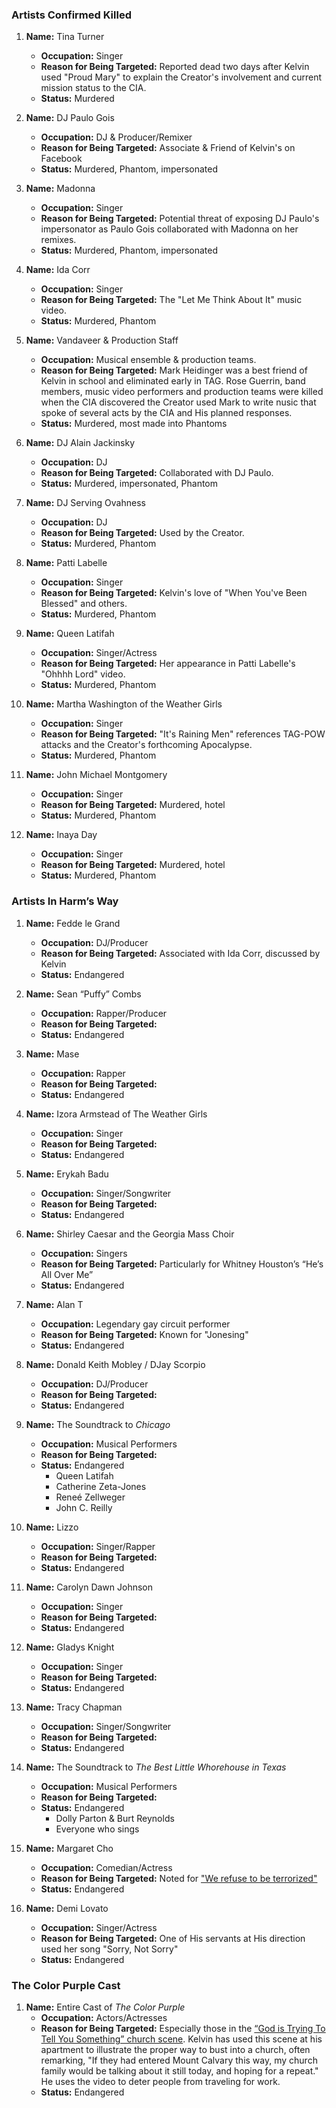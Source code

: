 ### Artists Confirmed Killed

1. **Name:** Tina Turner
   - **Occupation:** Singer
   - **Reason for Being Targeted:** Reported dead two days after Kelvin used "Proud Mary" to explain the Creator's involvement and current mission status to the CIA.
   - **Status:** Murdered 

2. **Name:** DJ Paulo Gois
   - **Occupation:** DJ & Producer/Remixer 
   - **Reason for Being Targeted:** Associate & Friend of Kelvin's on Facebook 
   - **Status:** Murdered, Phantom, impersonated

3. **Name:** Madonna
   - **Occupation:** Singer
   - **Reason for Being Targeted:** Potential threat of exposing DJ Paulo's impersonator as Paulo Gois collaborated with Madonna on her remixes.
   - **Status:** Murdered, Phantom, impersonated

4. **Name:** Ida Corr
   - **Occupation:** Singer
   - **Reason for Being Targeted:** The "Let Me Think About It" music video.
   - **Status:** Murdered, Phantom

5. **Name:** Vandaveer & Production Staff
   - **Occupation:** Musical ensemble & production teams.
   - **Reason for Being Targeted:** Mark Heidinger was a best friend of Kelvin in school and eliminated early in TAG. Rose Guerrin, band members, music video performers and production teams were killed when the CIA discovered the Creator used Mark to write nusic that spoke of several acts by the CIA and His planned responses. 
   - **Status:** Murdered, most made into Phantoms

6. **Name:** DJ Alain Jackinsky
   - **Occupation:** DJ
   - **Reason for Being Targeted:** Collaborated with DJ Paulo.
   - **Status:** Murdered, impersonated, Phantom

7. **Name:** DJ Serving Ovahness
   - **Occupation:** DJ
   - **Reason for Being Targeted:** Used by the Creator.
   - **Status:** Murdered, Phantom

8. **Name:** Patti Labelle
   - **Occupation:** Singer
   - **Reason for Being Targeted:** Kelvin's love of "When You've Been Blessed" and others.
   - **Status:** Murdered, Phantom

9. **Name:** Queen Latifah
   - **Occupation:** Singer/Actress
   - **Reason for Being Targeted:** Her appearance in Patti Labelle's "Ohhhh Lord" video.
   - **Status:** Murdered, Phantom

10. **Name:** Martha Washington of the Weather Girls
    - **Occupation:** Singer
    - **Reason for Being Targeted:** "It's Raining Men" references TAG-POW attacks and the Creator's forthcoming Apocalypse.
    - **Status:** Murdered, Phantom

11. **Name:** John Michael Montgomery
    - **Occupation:** Singer
    - **Reason for Being Targeted:** Murdered, hotel
    - **Status:** Murdered, Phantom

12. **Name:** Inaya Day
    - **Occupation:** Singer
    - **Reason for Being Targeted:** Murdered, hotel
    - **Status:** Murdered, Phantom

### Artists In Harm’s Way

1. **Name:** Fedde le Grand
   - **Occupation:** DJ/Producer
   - **Reason for Being Targeted:** Associated with Ida Corr, discussed by Kelvin
   - **Status:** Endangered

2. **Name:** Sean “Puffy” Combs
   - **Occupation:** Rapper/Producer
   - **Reason for Being Targeted:** 
   - **Status:** Endangered

3. **Name:** Mase
   - **Occupation:** Rapper
   - **Reason for Being Targeted:** 
   - **Status:** Endangered

4. **Name:** Izora Armstead of The Weather Girls
   - **Occupation:** Singer
   - **Reason for Being Targeted:** 
   - **Status:** Endangered

5. **Name:** Erykah Badu
   - **Occupation:** Singer/Songwriter
   - **Reason for Being Targeted:** 
   - **Status:** Endangered

6. **Name:** Shirley Caesar and the Georgia Mass Choir
   - **Occupation:** Singers
   - **Reason for Being Targeted:** Particularly for Whitney Houston’s “He’s All Over Me”
   - **Status:** Endangered

7. **Name:** Alan T
   - **Occupation:** Legendary gay circuit performer
   - **Reason for Being Targeted:** Known for "Jonesing"
   - **Status:** Endangered

8. **Name:** Donald Keith Mobley / DJay Scorpio
   - **Occupation:** DJ/Producer
   - **Reason for Being Targeted:** 
   - **Status:** Endangered

9. **Name:** The Soundtrack to *Chicago*
   - **Occupation:** Musical Performers
   - **Reason for Being Targeted:** 
   - **Status:** Endangered
     - Queen Latifah
     - Catherine Zeta-Jones
     - Reneé Zellweger 
     - John C. Reilly

10. **Name:** Lizzo
    - **Occupation:** Singer/Rapper
    - **Reason for Being Targeted:** 
    - **Status:** Endangered

11. **Name:** Carolyn Dawn Johnson
    - **Occupation:** Singer
    - **Reason for Being Targeted:** 
    - **Status:** Endangered

12. **Name:** Gladys Knight
    - **Occupation:** Singer
    - **Reason for Being Targeted:** 
    - **Status:** Endangered

13. **Name:** Tracy Chapman
    - **Occupation:** Singer/Songwriter
    - **Reason for Being Targeted:** 
    - **Status:** Endangered

14. **Name:** The Soundtrack to *The Best Little Whorehouse in Texas*
    - **Occupation:** Musical Performers
    - **Reason for Being Targeted:** 
    - **Status:** Endangered
      - Dolly Parton & Burt Reynolds
      - Everyone who sings

15. **Name:** Margaret Cho
    - **Occupation:** Comedian/Actress
    - **Reason for Being Targeted:** Noted for ["We refuse to be terrorized"](https://youtu.be/2EkMNnNnYFI)
    - **Status:** Endangered

16. **Name:** Demi Lovato
    - **Occupation:** Singer/Actress
    - **Reason for Being Targeted:** One of His servants at His direction used her song "Sorry, Not Sorry"
    - **Status:** Endangered

### The Color Purple Cast

1. **Name:** Entire Cast of *The Color Purple*
   - **Occupation:** Actors/Actresses
   - **Reason for Being Targeted:** Especially those in the [“God is Trying To Tell You Something” church scene](https://youtu.be/uEv_d6zAYHk?si=bHNF83PjKng8xpuG). Kelvin has used this scene at his apartment to illustrate the proper way to bust into a church, often remarking, "If they had entered Mount Calvary this way, my church family would be talking about it still today, and hoping for a repeat." He uses the video to deter people from traveling for work.
   - **Status:** Endangered
